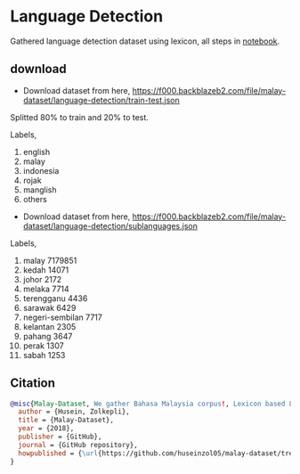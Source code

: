# Language Detection

Gathered language detection dataset using lexicon, all steps in [notebook](notebook).

## download

- Download dataset from here, https://f000.backblazeb2.com/file/malay-dataset/language-detection/train-test.json

Splitted 80% to train and 20% to test.

Labels,

1. english
2. malay
3. indonesia
4. rojak
5. manglish
6. others

- Download dataset from here, https://f000.backblazeb2.com/file/malay-dataset/language-detection/sublanguages.json

Labels,

1. malay 7179851
2. kedah 14071
3. johor 2172
4. melaka 7714
5. terengganu 4436
6. sarawak 6429
7. negeri-sembilan 7717
8. kelantan 2305
9. pahang 3647
10. perak 1307
11. sabah 1253

## Citation

```bibtex
@misc{Malay-Dataset, We gather Bahasa Malaysia corpus!, Lexicon based Language Detection dataset,
  author = {Husein, Zolkepli},
  title = {Malay-Dataset},
  year = {2018},
  publisher = {GitHub},
  journal = {GitHub repository},
  howpublished = {\url{https://github.com/huseinzol05/malay-dataset/tree/master/corpus/language-detection}}
}
```